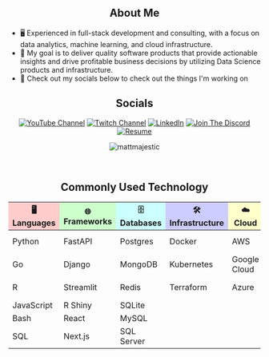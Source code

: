 <div align="center">

## About Me

</div>

- 🖥 Experienced in full-stack development and consulting, with a focus on data analytics, machine learning, and cloud infrastructure.
- 💼 My goal is to deliver quality software products that provide actionable insights and drive profitable business decisions by utilizing Data Science products and infrastructure.
- 🔔 Check out my socials below to check out the things I'm working on

<div align="center">
  
## Socials

</div>


<p align="center">
  <a href="https://www.youtube.com/@majesticcoding/videos"><img src="https://img.shields.io/badge/YouTube-FF0000?style=for-the-badge&logo=youtube&logoColor=white" alt="YouTube Channel"></a>
  <a href="https://www.twitch.tv/majesticcodingtwitch"><img src="https://img.shields.io/badge/Twitch-9146FF?style=for-the-badge&logo=twitch&logoColor=white" alt="Twitch Channel"></a>
  <a href="https://www.linkedin.com/in/matthew-majestic/"><img src="https://img.shields.io/badge/-LinkedIn-0077B5?style=for-the-badge&logo=linkedin&logoColor=white" alt="LinkedIn"></a>
  <a href="https://discord.com/invite/CZAQPrQ58K"><img src="https://img.shields.io/discord/1272530931533480017?label=Discord&logo=discord&logoColor=white&style=for-the-badge&color=5865F2" alt="Join The Discord"></a>
  <a href="https://majesticcoding.com/download-resume-pdf"><img alt="Resume" src="https://img.shields.io/badge/Resume-Download-4CAF50?style=for-the-badge&logo=adobeacrobatreader&logoColor=white"/></a>
</p>

<p align="center"><img align="center" src="https://github-readme-stats.vercel.app/api?username=mattmajestic&rank_icon=github" alt="mattmajestic" /></p>

<br /> 

<div align="center">

## Commonly Used Technology

<table align="center">
  <thead>
    <tr>
      <th style="background-color:#ffcccc;">🖥️ Languages</th>
      <th style="background-color:#ccffcc;">🌐 Frameworks</th>
      <th style="background-color:#ccffff;">🗄️ Databases</th>
      <th style="background-color:#ccccff;">🛠️ Infrastructure</th>
      <th style="background-color:#ffffcc;">☁️ Cloud</th>
      <th style="background-color:#ffccff;">🚀 DevOps</th>
    </tr>
  </thead>
  <tbody>
    <tr>
      <td>Python</td>
      <td>FastAPI</td>
      <td>Postgres</td>
      <td>Docker</td>
      <td>AWS</td>
      <td>GitHub Actions</td>
    </tr>
    <tr>
      <td>Go</td>
      <td>Django</td>
      <td>MongoDB</td>
      <td>Kubernetes</td>
      <td>Google Cloud</td>
      <td>Jenkins</td>
    </tr>
    <tr>
      <td>R</td>
      <td>Streamlit</td>
      <td>Redis</td>
      <td>Terraform</td>
      <td>Azure</td>
      <td>Azure DevOps</td>
    </tr>
    <tr>
      <td>JavaScript</td>
      <td>R Shiny</td>
      <td>SQLite</td>
      <td></td>
      <td></td>
      <td></td>
    </tr>
    <tr>
      <td>Bash</td>
      <td>React</td>
      <td>MySQL</td>
      <td></td>
      <td></td>
      <td></td>
    </tr>
    <tr>
      <td>SQL</td>
      <td>Next.js</td>
      <td>SQL Server</td>
      <td></td>
      <td></td>
      <td></td>
    </tr>
  </tbody>
</table>

</div>


<br /> 
